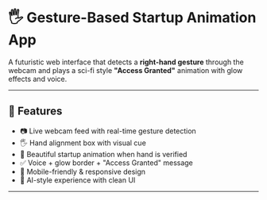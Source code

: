 # 🖐️ Gesture-Based Startup Animation App

A futuristic web interface that detects a **right-hand gesture** through the webcam and plays a sci-fi style **"Access Granted"** animation with glow effects and voice.

---

## 🚀 Features

- 📷 Live webcam feed with real-time gesture detection
- 🖐️ Hand alignment box with visual cue
- 🌟 Beautiful startup animation when hand is verified
- ✅ Voice + glow border + "Access Granted" message
- 📱 Mobile-friendly & responsive design
- 🔐 AI-style experience with clean UI

---


